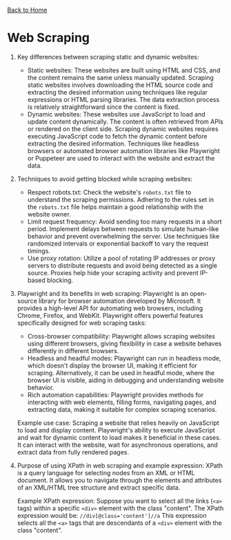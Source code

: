 [Back to Home](../README.md)

# Web Scraping

1. Key differences between scraping static and dynamic websites:
   - Static websites: These websites are built using HTML and CSS, and the content remains the same unless manually updated. Scraping static websites involves downloading the HTML source code and extracting the desired information using techniques like regular expressions or HTML parsing libraries. The data extraction process is relatively straightforward since the content is fixed.
   - Dynamic websites: These websites use JavaScript to load and update content dynamically. The content is often retrieved from APIs or rendered on the client side. Scraping dynamic websites requires executing JavaScript code to fetch the dynamic content before extracting the desired information. Techniques like headless browsers or automated browser automation libraries like Playwright or Puppeteer are used to interact with the website and extract the data.

2. Techniques to avoid getting blocked while scraping websites:
   - Respect robots.txt: Check the website's `robots.txt` file to understand the scraping permissions. Adhering to the rules set in the `robots.txt` file helps maintain a good relationship with the website owner.
   - Limit request frequency: Avoid sending too many requests in a short period. Implement delays between requests to simulate human-like behavior and prevent overwhelming the server. Use techniques like randomized intervals or exponential backoff to vary the request timings.
   - Use proxy rotation: Utilize a pool of rotating IP addresses or proxy servers to distribute requests and avoid being detected as a single source. Proxies help hide your scraping activity and prevent IP-based blocking.

3. Playwright and its benefits in web scraping:
   Playwright is an open-source library for browser automation developed by Microsoft. It provides a high-level API for automating web browsers, including Chrome, Firefox, and WebKit. Playwright offers powerful features specifically designed for web scraping tasks:
   - Cross-browser compatibility: Playwright allows scraping websites using different browsers, giving flexibility in case a website behaves differently in different browsers.
   - Headless and headful modes: Playwright can run in headless mode, which doesn't display the browser UI, making it efficient for scraping. Alternatively, it can be used in headful mode, where the browser UI is visible, aiding in debugging and understanding website behavior.
   - Rich automation capabilities: Playwright provides methods for interacting with web elements, filling forms, navigating pages, and extracting data, making it suitable for complex scraping scenarios.

   Example use case: Scraping a website that relies heavily on JavaScript to load and display content. Playwright's ability to execute JavaScript and wait for dynamic content to load makes it beneficial in these cases. It can interact with the website, wait for asynchronous operations, and extract data from fully rendered pages.

4. Purpose of using XPath in web scraping and example expression:
   XPath is a query language for selecting nodes from an XML or HTML document. It allows you to navigate through the elements and attributes of an XML/HTML tree structure and extract specific data.

   Example XPath expression:
   Suppose you want to select all the links (`<a>` tags) within a specific `<div>` element with the class "content". The XPath expression would be:
   `//div[@class='content']//a`
   This expression selects all the `<a>` tags that are descendants of a `<div>` element with the class "content".